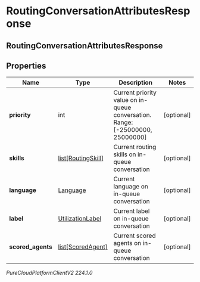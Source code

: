 # RoutingConversationAttributesResponse

## RoutingConversationAttributesResponse

## Properties

|Name | Type | Description | Notes|
|------------ | ------------- | ------------- | -------------|
| **priority** | int | Current priority value on in-queue conversation. Range:[-25000000, 25000000] | [optional] |
| **skills** | [list[RoutingSkill]](RoutingSkill) | Current routing skills on in-queue conversation | [optional] |
| **language** | [Language](Language) | Current language on in-queue conversation | [optional] |
| **label** | [UtilizationLabel](UtilizationLabel) | Current label on in-queue conversation | [optional] |
| **scored_agents** | [list[ScoredAgent]](ScoredAgent) | Current scored agents on in-queue conversation | [optional] |



_PureCloudPlatformClientV2 224.1.0_
